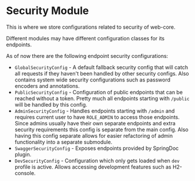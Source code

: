 # Security Module

This is where we store configurations related to security
of web-core.

Different modules may have different configuration classes
for its endpoints.

As of now there are the following endpoint security 
configurations:

* `GlobalSecurityConfig` - A default fallback security
  config that will catch all requests if they haven't
  been handled by other security configs. Also contains
  system wide security configurations such as password
  encoders and annotations.
* `PublicSecurityConfig` - Configuration of public endpoints
  that can be reached without a token. Pretty much all
  endpoints starting with `/public` will be handled by this
  config.
* `AdminSecurityConfig` - Handles endpoints starting with
  `/admin` and requires current user to have `ROLE_ADMIN`
  to access those endpoints. Since admins usually have
  their own separate endpoints and extra security requirements
  this config is separate from the main config. Also
  having this config separate allows for easier refactoring
  of admin functionality into a separate submodule.
* `SwaggerSecurityConfig` - Exposes endpoints provided by
  SpringDoc plugin.
* `DevSecurityConfig` - Configuration which only gets
  loaded when `dev` profile is active. Allows accessing
  development features such as H2-console.
